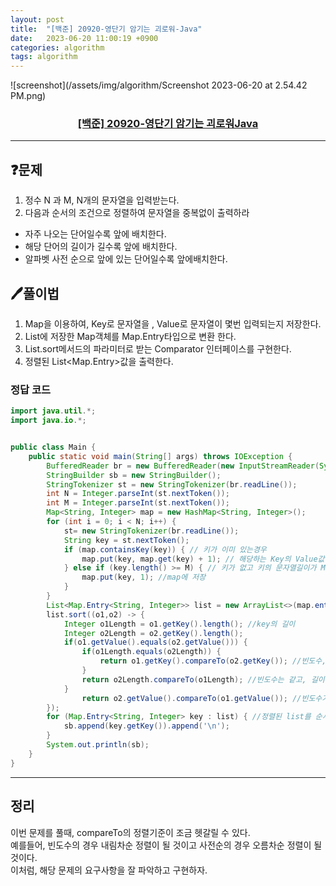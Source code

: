 ```yaml
---
layout: post
title:  "[백준] 20920-영단기 암기는 괴로워-Java"
date:   2023-06-20 11:00:19 +0900
categories: algorithm
tags: algorithm
---
```


![screenshot](/assets/img/algorithm/Screenshot 2023-06-20 at 2.54.42 PM.png)
### <center><a href="https://www.acmicpc.net/problem/20920">[백준] 20920-영단기 암기는 괴로워Java</a></center>
---

## ❓문제

1. 정수 N 과 M, N개의 문자열을 입력받는다.
2. 다음과 순서의 조건으로 정렬하여 문자열을 중복없이 출력하라
  * 자주 나오는 단어일수록 앞에 배치한다.
  * 해당 단어의 길이가 길수록 앞에 배치한다.
  * 알파벳 사전 순으로 앞에 있는 단어일수록 앞에배치한다.

## 🖊️풀이법

1. Map을 이용하여, Key로 문자열을 , Value로 문자열이 몇번 입력되는지 저장한다.
2. List에 저장한 Map객체를 Map.Entry타입으로 변환 한다.
3. List.sort메서드의 파라미터로 받는 Comparator 인터페이스를 구현한다.
4. 정렬된 List\<Map.Entry>값을 출력한다.

### 정답 코드

```java
import java.util.*;
import java.io.*;


public class Main {
    public static void main(String[] args) throws IOException {
        BufferedReader br = new BufferedReader(new InputStreamReader(System.in));
        StringBuilder sb = new StringBuilder();
        StringTokenizer st = new StringTokenizer(br.readLine());
        int N = Integer.parseInt(st.nextToken());
        int M = Integer.parseInt(st.nextToken());
        Map<String, Integer> map = new HashMap<String, Integer>();
        for (int i = 0; i < N; i++) {
            st= new StringTokenizer(br.readLine());
            String key = st.nextToken();
            if (map.containsKey(key)) { // 키가 이미 있는경우 
                map.put(key, map.get(key) + 1); // 해당하는 Key의 Value값에 +1
            } else if (key.length() >= M) { // 키가 없고 키의 문자열길이가 M 이상인 경우만
                map.put(key, 1); //map에 저장
            }
        }
        List<Map.Entry<String, Integer>> list = new ArrayList<>(map.entrySet()); 
        list.sort((o1,o2) -> {
            Integer o1Length = o1.getKey().length(); //key의 길이
            Integer o2Length = o2.getKey().length();
            if(o1.getValue().equals(o2.getValue())) { 
                if(o1Length.equals(o2Length)) { 
                    return o1.getKey().compareTo(o2.getKey()); //빈도수,길이가 같은경우 사전순으로 정렬
                }
                return o2Length.compareTo(o1Length); //빈도수는 같고, 길이는 다른 경우 길이순으로 정렬
            }
                return o2.getValue().compareTo(o1.getValue()); //빈도수가 다른 경우 빈도순으로 정렬
        });
        for (Map.Entry<String, Integer> key : list) { //정렬된 list를 순서대로 출력
            sb.append(key.getKey()).append('\n');
        }
        System.out.println(sb);
    }
}
```

---

## 정리

이번 문제를 풀때, compareTo의 정렬기준이 조금 헷갈릴 수 있다.<br>
예를들어, 빈도수의 경우 내림차순 정렬이 될 것이고 사전순의 경우 오름차순 정렬이 될 것이다.<br>
이처럼, 해당 문제의 요구사항을 잘 파악하고 구현하자.












